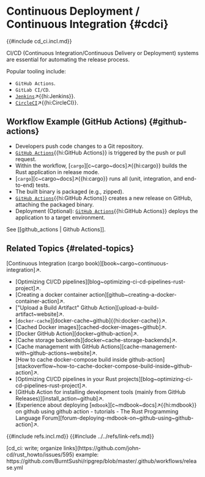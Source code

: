 # Continuous Deployment / Continuous Integration {#cdci}

{{#include cd_ci.incl.md}}

CI/CD (Continuous Integration/Continuous Delivery or Deployment) systems are essential for automating the release process.

Popular tooling include:

- `GitHub Actions`.
- `GitLab CI/CD`.
- [`Jenkins`](https://www.jenkins.io)↗{{hi:Jenkins}}.
- [`CircleCI`](https://circleci.com/)↗{{hi:CircleCI}}.

## Workflow Example (GitHub Actions) {#github-actions}

- Developers push code changes to a Git repository.
- [`GitHub Actions`](https://docs.github.com/en/actions){{hi:GitHub Actions}} is triggered by the push or pull request.
- Within the workflow, [`cargo`][c~cargo~docs]↗{{hi:cargo}} builds the Rust application in release mode.
- [`cargo`][c~cargo~docs]↗{{hi:cargo}} runs all (unit, integration, and end-to-end) tests.
- The built binary is packaged (e.g., zipped).
- [`GitHub Actions`](https://docs.github.com/en/actions){{hi:GitHub Actions}} creates a new release on GitHub, attaching the packaged binary.
- Deployment (Optional): [`GitHub Actions`](https://docs.github.com/en/actions){{hi:GitHub Actions}} deploys the application to a target environment.

See [[github_actions | Github Actions]].

## Related Topics {#related-topics}

[Continuous Integration (cargo book)][book~cargo~continuous-integration]↗.

- [Optimizing CI/CD pipelines][blog~optimizing-ci-cd-pipelines-rust-project]↗.
- [Creating a docker container action][github~creating-a-docker-container-action]↗.
- ["Upload a Build Artifact" Github Action][upload-a-build-artifact~website]↗.
- [`docker-cache`][docker-cache~github]{{hi:docker-cache}}↗.
- [Cached Docker images][cached-docker-images~github]↗.
- [Docker GitHub Action][docker~github-action]↗.
- [Cache storage backends][docker~cache-storage-backends]↗.
- [Cache management with GitHub Actions][cache-management-with~github-actions~website]↗.
- [How to cache docker-compose build inside github-action][stackoverflow~how-to-cache-docker-compose-build-inside~github-action]↗.
- [Optimizing CI/CD pipelines in your Rust projects][blog~optimizing-ci-cd-pipelines-rust-project]↗.
- [GitHub Action for installing development tools (mainly from GitHub Releases)][install_action~github]↗.
- [Experience about deploying [`mdbook`][c~mdbook~docs]↗{{hi:mdbook}} on github using github action - tutorials - The Rust Programming Language Forum][forum-deploying-mdbook-on~github-using~github-action]↗.

{{#include refs.incl.md}}
{{#include ../../refs/link-refs.md}}

<div class="hidden">
[cd_ci: write; organize links](https://github.com/john-cd/rust_howto/issues/595)
example: https://github.com/BurntSushi/ripgrep/blob/master/.github/workflows/release.yml
</div>
